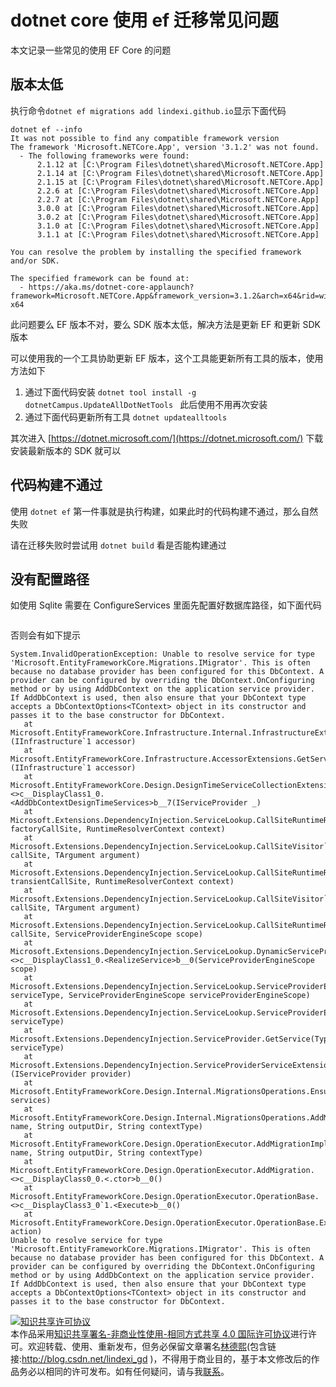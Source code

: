 
# dotnet core 使用 ef 迁移常见问题

本文记录一些常见的使用 EF Core 的问题

<!--more-->


<!-- CreateTime:2020/3/15 15:06:19 -->



## 版本太低

执行命令`dotnet ef migrations add lindexi.github.io`显示下面代码

```
dotnet ef --info
It was not possible to find any compatible framework version
The framework 'Microsoft.NETCore.App', version '3.1.2' was not found.
  - The following frameworks were found:
      2.1.12 at [C:\Program Files\dotnet\shared\Microsoft.NETCore.App]
      2.1.14 at [C:\Program Files\dotnet\shared\Microsoft.NETCore.App]
      2.1.15 at [C:\Program Files\dotnet\shared\Microsoft.NETCore.App]
      2.2.6 at [C:\Program Files\dotnet\shared\Microsoft.NETCore.App]
      2.2.7 at [C:\Program Files\dotnet\shared\Microsoft.NETCore.App]
      3.0.0 at [C:\Program Files\dotnet\shared\Microsoft.NETCore.App]
      3.0.2 at [C:\Program Files\dotnet\shared\Microsoft.NETCore.App]
      3.1.0 at [C:\Program Files\dotnet\shared\Microsoft.NETCore.App]
      3.1.1 at [C:\Program Files\dotnet\shared\Microsoft.NETCore.App]

You can resolve the problem by installing the specified framework and/or SDK.

The specified framework can be found at:
  - https://aka.ms/dotnet-core-applaunch?framework=Microsoft.NETCore.App&framework_version=3.1.2&arch=x64&rid=win10-x64
```

此问题要么 EF 版本不对，要么 SDK 版本太低，解决方法是更新 EF 和更新 SDK 版本

可以使用我的一个工具协助更新 EF 版本，这个工具能更新所有工具的版本，使用方法如下

1. 通过下面代码安装 `dotnet tool install -g dotnetCampus.UpdateAllDotNetTools ` 此后使用不用再次安装
2. 通过下面代码更新所有工具 `dotnet updatealltools`

其次进入 [https://dotnet.microsoft.com/](https://dotnet.microsoft.com/) 下载安装最新版本的 SDK 就可以

## 代码构建不通过

使用 `dotnet ef` 第一件事就是执行构建，如果此时的代码构建不通过，那么自然失败

请在迁移失败时尝试用 `dotnet build` 看是否能构建通过

## 没有配置路径

如使用 Sqlite 需要在 ConfigureServices 里面先配置好数据库路径，如下面代码

```csharp

```

否则会有如下提示

```
System.InvalidOperationException: Unable to resolve service for type 'Microsoft.EntityFrameworkCore.Migrations.IMigrator'. This is often because no database provider has been configured for this DbContext. A provider can be configured by overriding the DbContext.OnConfiguring method or by using AddDbContext on the application service provider. If AddDbContext is used, then also ensure that your DbContext type accepts a DbContextOptions<TContext> object in its constructor and passes it to the base constructor for DbContext.
   at Microsoft.EntityFrameworkCore.Infrastructure.Internal.InfrastructureExtensions.GetService[TService](IInfrastructure`1 accessor)
   at Microsoft.EntityFrameworkCore.Infrastructure.AccessorExtensions.GetService[TService](IInfrastructure`1 accessor)
   at Microsoft.EntityFrameworkCore.Design.DesignTimeServiceCollectionExtensions.<>c__DisplayClass1_0.<AddDbContextDesignTimeServices>b__7(IServiceProvider _)
   at Microsoft.Extensions.DependencyInjection.ServiceLookup.CallSiteRuntimeResolver.VisitFactory(FactoryCallSite factoryCallSite, RuntimeResolverContext context)
   at Microsoft.Extensions.DependencyInjection.ServiceLookup.CallSiteVisitor`2.VisitCallSiteMain(ServiceCallSite callSite, TArgument argument)
   at Microsoft.Extensions.DependencyInjection.ServiceLookup.CallSiteRuntimeResolver.VisitDisposeCache(ServiceCallSite transientCallSite, RuntimeResolverContext context)
   at Microsoft.Extensions.DependencyInjection.ServiceLookup.CallSiteVisitor`2.VisitCallSite(ServiceCallSite callSite, TArgument argument)
   at Microsoft.Extensions.DependencyInjection.ServiceLookup.CallSiteRuntimeResolver.Resolve(ServiceCallSite callSite, ServiceProviderEngineScope scope)
   at Microsoft.Extensions.DependencyInjection.ServiceLookup.DynamicServiceProviderEngine.<>c__DisplayClass1_0.<RealizeService>b__0(ServiceProviderEngineScope scope)
   at Microsoft.Extensions.DependencyInjection.ServiceLookup.ServiceProviderEngine.GetService(Type serviceType, ServiceProviderEngineScope serviceProviderEngineScope)
   at Microsoft.Extensions.DependencyInjection.ServiceLookup.ServiceProviderEngine.GetService(Type serviceType)
   at Microsoft.Extensions.DependencyInjection.ServiceProvider.GetService(Type serviceType)
   at Microsoft.Extensions.DependencyInjection.ServiceProviderServiceExtensions.GetService[T](IServiceProvider provider)
   at Microsoft.EntityFrameworkCore.Design.Internal.MigrationsOperations.EnsureServices(IServiceProvider services)
   at Microsoft.EntityFrameworkCore.Design.Internal.MigrationsOperations.AddMigration(String name, String outputDir, String contextType)
   at Microsoft.EntityFrameworkCore.Design.OperationExecutor.AddMigrationImpl(String name, String outputDir, String contextType)
   at Microsoft.EntityFrameworkCore.Design.OperationExecutor.AddMigration.<>c__DisplayClass0_0.<.ctor>b__0()
   at Microsoft.EntityFrameworkCore.Design.OperationExecutor.OperationBase.<>c__DisplayClass3_0`1.<Execute>b__0()
   at Microsoft.EntityFrameworkCore.Design.OperationExecutor.OperationBase.Execute(Action action)
Unable to resolve service for type 'Microsoft.EntityFrameworkCore.Migrations.IMigrator'. This is often because no database provider has been configured for this DbContext. A provider can be configured by overriding the DbContext.OnConfiguring method or by using AddDbContext on the application service provider. If AddDbContext is used, then also ensure that your DbContext type accepts a DbContextOptions<TContext> object in its constructor and passes it to the base constructor for DbContext.
```





<a rel="license" href="http://creativecommons.org/licenses/by-nc-sa/4.0/"><img alt="知识共享许可协议" style="border-width:0" src="https://licensebuttons.net/l/by-nc-sa/4.0/88x31.png" /></a><br />本作品采用<a rel="license" href="http://creativecommons.org/licenses/by-nc-sa/4.0/">知识共享署名-非商业性使用-相同方式共享 4.0 国际许可协议</a>进行许可。欢迎转载、使用、重新发布，但务必保留文章署名[林德熙](http://blog.csdn.net/lindexi_gd)(包含链接:http://blog.csdn.net/lindexi_gd )，不得用于商业目的，基于本文修改后的作品务必以相同的许可发布。如有任何疑问，请与我[联系](mailto:lindexi_gd@163.com)。